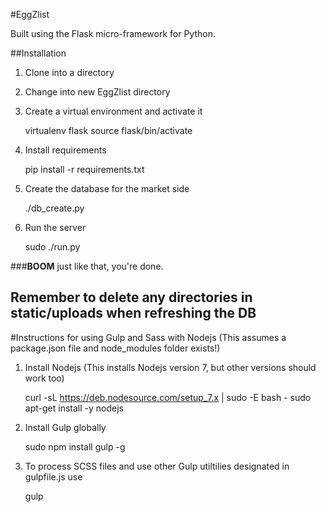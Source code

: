 #EggZlist

Built using the Flask micro-framework for Python.

##Installation

1) Clone into a directory

2) Change into new EggZlist directory

3) Create a virtual environment and activate it

    virtualenv flask
    source flask/bin/activate

4) Install requirements

    pip install -r requirements.txt

5) Create the database for the market side

    ./db_create.py

6) Run the server

    sudo ./run.py

###**BOOM** just like that, you're done.

## Remember to delete any directories in static/uploads when refreshing the DB


#Instructions for using Gulp and Sass with Nodejs
(This assumes a package.json file and node_modules folder exists!)

1) Install Nodejs (This installs Nodejs version 7, but other versions should work too)

    curl -sL https://deb.nodesource.com/setup_7.x | sudo -E bash -
    sudo apt-get install -y nodejs

2) Install Gulp globally

    sudo npm install gulp -g

3) To process SCSS files and use other Gulp utiltilies designated in gulpfile.js use

    gulp
